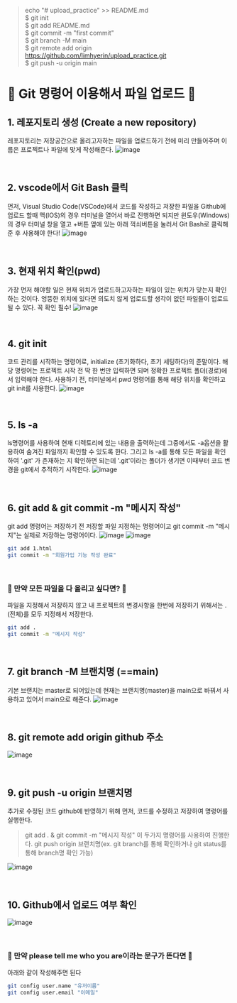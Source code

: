 >echo "# upload_practice" >> README.md <br/>
$ git init <br/>
$ git add README.md <br/>
$ git commit -m "first commit" <br/>
$ git branch -M main <br/>
$ git remote add origin https://github.com/limhyerin/upload_practice.git <br/>
$ git push -u origin main <br/>

# 🎃 Git 명령어 이용해서 파일 업로드 🎃
## 1. 레포지토리 생성 (Create a new repository)
레포지토리는 저장공간으로  올리고자하는 파일을 업로드하기 전에 미리 만들어주며 이름은 프로젝트나 파일에 맞게 작성해준다.
![image](https://github.com/limhyerin/StudyNote/assets/70150896/96cbde87-2f65-4040-83d0-a72fa3630983)

<br/>

## 2. vscode에서 Git Bash 클릭
먼저, Visual Studio Code(VSCode)에서 코드를 작성하고 저장한 파일을 Github에 업로드 할때 맥(IOS)의 경우 터미널을 열어서 바로 진행하면 되지만 윈도우(Windows)의 경우 터미널 창을 열고 +버튼 옆에 있는 아래 꺽쇠버튼을 눌러서 Git Bash로 클릭해 준 후 사용해야 한다!
![image](https://github.com/limhyerin/StudyNote/assets/70150896/4d0fcf14-58b1-4c68-8aec-85340055565d)

<br/>

## 3. 현재 위치 확인(pwd)
가장 먼저 해야할 일은 현재 위치가 업로드하고자하는 파일이 있는 위치가 맞는지 확인하는 것이다. 엉뚱한 위치에 있다면 의도치 않게 업로드할 생각이 없던 파일들이 업로드될 수 있다. 꼭 확인 필수!
![image](https://github.com/limhyerin/StudyNote/assets/70150896/d1a393c8-f5b8-43dd-9f42-ec46952c6857)

<br/>

## 4. git init
코드 관리를 시작하는 명령어로, initialize (초기화하다, 초기 세팅하다)의 준말이다.
해당 명령어는 프로젝트 시작 전 딱 한 번만 입력하면 되며 정확한 프로젝트 폴더(경로)에서 입력해야 한다.
사용하기 전, 터미널에서 pwd 명령어를 통해 해당 위치를 확인하고 git init를 사용한다.
![image](https://github.com/limhyerin/StudyNote/assets/70150896/fd026a4d-3bde-484b-882c-e228dd15abff)

<br/>

## 5. ls -a
ls명령어를 사용하여 현재 디렉토리에 있는 내용을 출력하는데 그중에서도 -a옵션을 활용하여 숨겨진 파일까지 확인할 수 있도록 한다. 그리고 ls -a를 통해 모든 파일을 확인하여 '.git' 가 존재하는 지 확인하면 되는데  '.git'이라는 폴더가 생기면 이때부터 코드 변경을 git에서 추적하기 시작한다.
![image](https://github.com/limhyerin/StudyNote/assets/70150896/b3d05d5f-0698-4dcd-b432-65684c50cd6f)

<br/>

## 6. git add & git commit -m "메시지 작성"
git add 명령어는 저장하기 전 저장할 파일 지정하는 명령어이고 git commit -m "메시지"는 실제로 저장하는 명령어이다.
![image](https://github.com/limhyerin/StudyNote/assets/70150896/46127bd9-9df8-4c52-8771-b76a498ab656)
![image](https://github.com/limhyerin/StudyNote/assets/70150896/29f4a686-6681-4547-90df-74f1550e1529)

```bash
git add 1.html
git commit -m "회원가입 기능 작성 완료"
```

<br/>

### 🤚 만약 모든 파일을 다 올리고 싶다면? 🤚

파일을 지정해서 저장하지 않고 내 프로젝트의 변경사항을 한번에 저장하기 위해서는 .(전체)를 모두 지정해서 저장한다.
```bash
git add .
git commit -m "메시지 작성"
```

<br/>

## 7. git branch -M 브랜치명 (==main)
기본 브랜치는 master로 되어있는데 현재는 브랜치명(master)을 main으로 바꿔서 사용하고 있어서 main으로 해준다.
![image](https://github.com/limhyerin/StudyNote/assets/70150896/caf4012d-1167-40fb-a036-a4c3c7c688d2)

<br/>

## 8. git remote add origin github 주소
![image](https://github.com/limhyerin/StudyNote/assets/70150896/93b30eba-990a-4d14-8d46-ee7612368fdc)

<br/>

## 9. git push -u origin 브랜치명
추가로 수정된 코드 github에 반영하기 위해 먼저, 코드를 수정하고 저장하여 명령어를 실행한다.
>git add . & git commit -m "메시지 작성" 이 두가지 명령어를 사용하여 진행한다.
git push origin 브랜치명(ex. git branch를 통해 확인하거나 git status를 통해 branch명 확인 가능)
  
![image](https://github.com/limhyerin/StudyNote/assets/70150896/3a01e441-43aa-49d6-90ef-ef47411bf9be)

<br/>

## 10. Github에서 업로드 여부 확인
![image](https://github.com/limhyerin/StudyNote/assets/70150896/3e19317e-48a9-4327-9598-e76d9d1b02cf)

<br/>

### 🤚  만약 please tell me who you are이라는 문구가 뜬다면 🤚
아래와 같이 작성해주면 된다
```bash
git config user.name "유저이름"
git config user.email "이메일"
```
